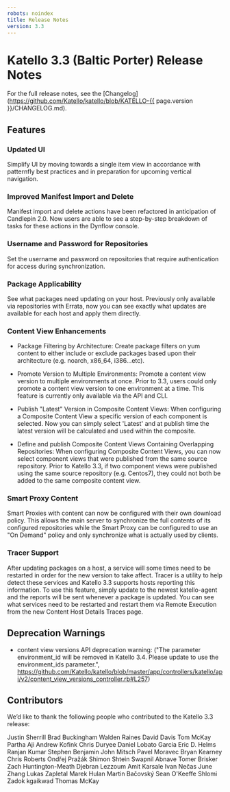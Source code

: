 ```yaml
---
robots: noindex
title: Release Notes
version: 3.3
---
```


# Katello 3.3 (Baltic Porter) Release Notes

For the full release notes, see the [Changelog](https://github.com/Katello/katello/blob/KATELLO-{{ page.version }}/CHANGELOG.md).

## Features

### Updated UI

Simplify UI by moving towards a single item view in accordance with patternfly best practices and in preparation for upcoming vertical navigation.

### Improved Manifest Import and Delete

Manifest import and delete actions have been refactored in anticipation of Candlepin 2.0. Now users are able to see a step-by-step breakdown of tasks for these actions in the Dynflow console.

### Username and Password for Repositories

Set the username and password on repositories that require authentication for access during synchronization.

### Package Applicability

See what packages need updating on your host. Previously only available via repositories with Errata, now you can see exactly what updates are available for each host and apply them directly.

### Content View Enhancements

 * Package Filtering by Architecture: Create package filters on yum content to either include or exclude packages based upon their architecture (e.g. noarch, x86_64, i386...etc).

 * Promote Version to Multiple Environments: Promote a content view version to multiple environments at once. Prior to 3.3, users could only promote a content view version to one environment at a time. This feature is currently only available via the API and CLI.

 * Publish "Latest" Version in Composite Content Views: When configuring a Composite Content View a specific version of each component is selected. Now you can simply select 'Latest' and at publish time the latest version will be calculated and used within the composite. 

 * Define and publish Composite Content Views Containing Overlapping Repositories: When configuring Composite Content Views, you can now select component views that were published from the same source repository.  Prior to Katello 3.3, if two component views were published using the same source repository (e.g. Centos7), they could not both be added to the same composite content view.

### Smart Proxy Content

Smart Proxies with content can now be configured with their own download policy. This allows the main server to synchronize the full contents of its configured repositories while the Smart Proxy can be configured to use an "On Demand" policy and only synchronize what is actually used by clients.

### Tracer Support

After updating packages on a host, a service will some times need to be restarted in order for the new version to take affect. Tracer is a utility to help detect these services and Katello 3.3 supports hosts reporting this information. To use this feature, simply update to the newest katello-agent and the reports will be sent whenever a package is updated. You can see what services need to be restarted and restart them via Remote Execution from the new Content Host Details Traces page.

## Deprecation Warnings

 * content view versions API deprecation warning: ("The parameter environment_id will be removed in Katello 3.4. Please update to use the environment_ids parameter.", https://github.com/Katello/katello/blob/master/app/controllers/katello/api/v2/content_view_versions_controller.rb#L257)

## Contributors

We’d like to thank the following people who contributed to the Katello 3.3 release:

Justin Sherrill
Brad Buckingham
Walden Raines
David Davis
Tom McKay
Partha Aji
Andrew Kofink
Chris Duryee
Daniel Lobato Garcia
Eric D. Helms
Ranjan Kumar
Stephen Benjamin
John Mitsch
Pavel Moravec
Bryan Kearney
Chris Roberts
Ondřej Pražák
Shimon Shtein
Swapnil Abnave
Tomer Brisker
Zach Huntington-Meath
Djebran Lezzoum
Amit Karsale
Ivan Nečas
June Zhang
Lukas Zapletal
Marek Hulan
Martin Bačovský
Sean O'Keeffe
Shlomi Zadok
kgaikwad
Thomas McKay
